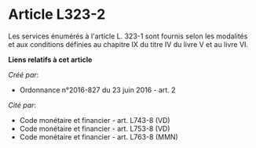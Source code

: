 # Article L323-2

Les services énumérés à l'article L. 323-1 sont fournis selon les modalités et aux conditions définies au chapitre IX du
titre IV du livre V et au livre VI.

**Liens relatifs à cet article**

_Créé par_:

  - Ordonnance n°2016-827 du 23 juin 2016 - art. 2

_Cité par_:

  - Code monétaire et financier - art. L743-8 (VD)
  - Code monétaire et financier - art. L753-8 (VD)
  - Code monétaire et financier - art. L763-8 (MMN)
